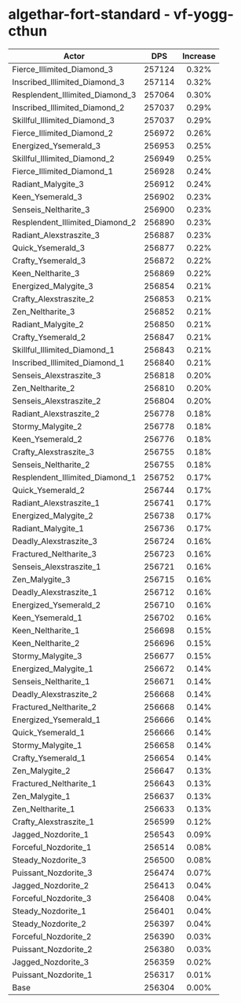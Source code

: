 # algethar-fort-standard - vf-yogg-cthun
| Actor | DPS | Increase |
|---|:---:|:---:|
|Fierce_Illimited_Diamond_3|257124|0.32%|
|Inscribed_Illimited_Diamond_3|257114|0.32%|
|Resplendent_Illimited_Diamond_3|257064|0.30%|
|Inscribed_Illimited_Diamond_2|257037|0.29%|
|Skillful_Illimited_Diamond_3|257037|0.29%|
|Fierce_Illimited_Diamond_2|256972|0.26%|
|Energized_Ysemerald_3|256953|0.25%|
|Skillful_Illimited_Diamond_2|256949|0.25%|
|Fierce_Illimited_Diamond_1|256928|0.24%|
|Radiant_Malygite_3|256912|0.24%|
|Keen_Ysemerald_3|256902|0.23%|
|Senseis_Neltharite_3|256900|0.23%|
|Resplendent_Illimited_Diamond_2|256890|0.23%|
|Radiant_Alexstraszite_3|256887|0.23%|
|Quick_Ysemerald_3|256877|0.22%|
|Crafty_Ysemerald_3|256872|0.22%|
|Keen_Neltharite_3|256869|0.22%|
|Energized_Malygite_3|256854|0.21%|
|Crafty_Alexstraszite_2|256853|0.21%|
|Zen_Neltharite_3|256852|0.21%|
|Radiant_Malygite_2|256850|0.21%|
|Crafty_Ysemerald_2|256847|0.21%|
|Skillful_Illimited_Diamond_1|256843|0.21%|
|Inscribed_Illimited_Diamond_1|256840|0.21%|
|Senseis_Alexstraszite_3|256818|0.20%|
|Zen_Neltharite_2|256810|0.20%|
|Senseis_Alexstraszite_2|256804|0.20%|
|Radiant_Alexstraszite_2|256778|0.18%|
|Stormy_Malygite_2|256778|0.18%|
|Keen_Ysemerald_2|256776|0.18%|
|Crafty_Alexstraszite_3|256755|0.18%|
|Senseis_Neltharite_2|256755|0.18%|
|Resplendent_Illimited_Diamond_1|256752|0.17%|
|Quick_Ysemerald_2|256744|0.17%|
|Radiant_Alexstraszite_1|256741|0.17%|
|Energized_Malygite_2|256738|0.17%|
|Radiant_Malygite_1|256736|0.17%|
|Deadly_Alexstraszite_3|256724|0.16%|
|Fractured_Neltharite_3|256723|0.16%|
|Senseis_Alexstraszite_1|256721|0.16%|
|Zen_Malygite_3|256715|0.16%|
|Deadly_Alexstraszite_1|256712|0.16%|
|Energized_Ysemerald_2|256710|0.16%|
|Keen_Ysemerald_1|256702|0.16%|
|Keen_Neltharite_1|256698|0.15%|
|Keen_Neltharite_2|256696|0.15%|
|Stormy_Malygite_3|256677|0.15%|
|Energized_Malygite_1|256672|0.14%|
|Senseis_Neltharite_1|256671|0.14%|
|Deadly_Alexstraszite_2|256668|0.14%|
|Fractured_Neltharite_2|256668|0.14%|
|Energized_Ysemerald_1|256666|0.14%|
|Quick_Ysemerald_1|256666|0.14%|
|Stormy_Malygite_1|256658|0.14%|
|Crafty_Ysemerald_1|256654|0.14%|
|Zen_Malygite_2|256647|0.13%|
|Fractured_Neltharite_1|256643|0.13%|
|Zen_Malygite_1|256637|0.13%|
|Zen_Neltharite_1|256633|0.13%|
|Crafty_Alexstraszite_1|256599|0.12%|
|Jagged_Nozdorite_1|256543|0.09%|
|Forceful_Nozdorite_1|256514|0.08%|
|Steady_Nozdorite_3|256500|0.08%|
|Puissant_Nozdorite_3|256474|0.07%|
|Jagged_Nozdorite_2|256413|0.04%|
|Forceful_Nozdorite_3|256408|0.04%|
|Steady_Nozdorite_1|256401|0.04%|
|Steady_Nozdorite_2|256397|0.04%|
|Forceful_Nozdorite_2|256390|0.03%|
|Puissant_Nozdorite_2|256380|0.03%|
|Jagged_Nozdorite_3|256359|0.02%|
|Puissant_Nozdorite_1|256317|0.01%|
|Base|256304|0.00%|
